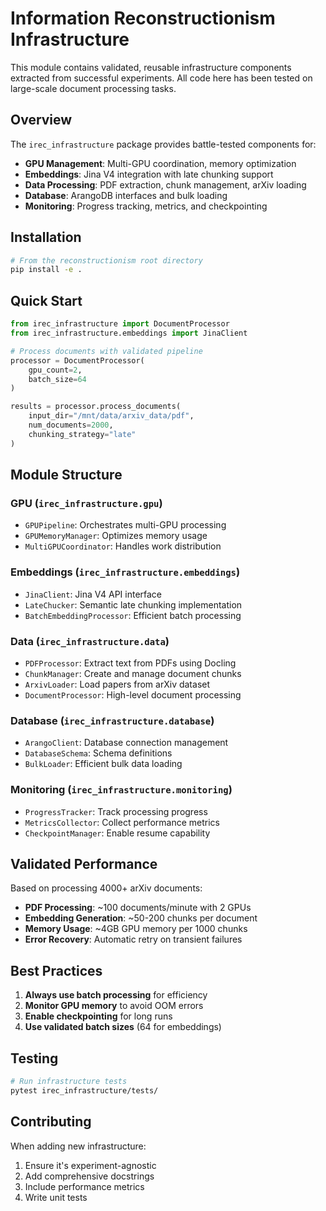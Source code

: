 # Information Reconstructionism Infrastructure

This module contains validated, reusable infrastructure components extracted from successful experiments. All code here has been tested on large-scale document processing tasks.

## Overview

The `irec_infrastructure` package provides battle-tested components for:

- **GPU Management**: Multi-GPU coordination, memory optimization
- **Embeddings**: Jina V4 integration with late chunking support  
- **Data Processing**: PDF extraction, chunk management, arXiv loading
- **Database**: ArangoDB interfaces and bulk loading
- **Monitoring**: Progress tracking, metrics, and checkpointing

## Installation

```bash
# From the reconstructionism root directory
pip install -e .
```

## Quick Start

```python
from irec_infrastructure import DocumentProcessor
from irec_infrastructure.embeddings import JinaClient

# Process documents with validated pipeline
processor = DocumentProcessor(
    gpu_count=2,
    batch_size=64
)

results = processor.process_documents(
    input_dir="/mnt/data/arxiv_data/pdf",
    num_documents=2000,
    chunking_strategy="late"
)
```

## Module Structure

### GPU (`irec_infrastructure.gpu`)
- `GPUPipeline`: Orchestrates multi-GPU processing
- `GPUMemoryManager`: Optimizes memory usage
- `MultiGPUCoordinator`: Handles work distribution

### Embeddings (`irec_infrastructure.embeddings`)
- `JinaClient`: Jina V4 API interface
- `LateChucker`: Semantic late chunking implementation
- `BatchEmbeddingProcessor`: Efficient batch processing

### Data (`irec_infrastructure.data`)
- `PDFProcessor`: Extract text from PDFs using Docling
- `ChunkManager`: Create and manage document chunks
- `ArxivLoader`: Load papers from arXiv dataset
- `DocumentProcessor`: High-level document processing

### Database (`irec_infrastructure.database`)
- `ArangoClient`: Database connection management
- `DatabaseSchema`: Schema definitions
- `BulkLoader`: Efficient bulk data loading

### Monitoring (`irec_infrastructure.monitoring`)
- `ProgressTracker`: Track processing progress
- `MetricsCollector`: Collect performance metrics
- `CheckpointManager`: Enable resume capability

## Validated Performance

Based on processing 4000+ arXiv documents:

- **PDF Processing**: ~100 documents/minute with 2 GPUs
- **Embedding Generation**: ~50-200 chunks per document
- **Memory Usage**: ~4GB GPU memory per 1000 chunks
- **Error Recovery**: Automatic retry on transient failures

## Best Practices

1. **Always use batch processing** for efficiency
2. **Monitor GPU memory** to avoid OOM errors
3. **Enable checkpointing** for long runs
4. **Use validated batch sizes** (64 for embeddings)

## Testing

```bash
# Run infrastructure tests
pytest irec_infrastructure/tests/
```

## Contributing

When adding new infrastructure:
1. Ensure it's experiment-agnostic
2. Add comprehensive docstrings
3. Include performance metrics
4. Write unit tests